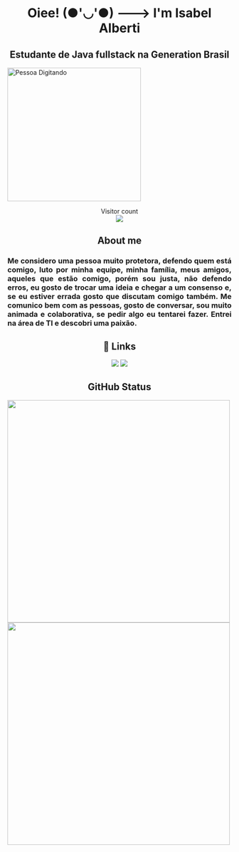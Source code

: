 <h1 align="center"> Oiee! (●'◡'●) ---> I'm Isabel Alberti </h1>

<h2 align="center">Estudante de Java fullstack na Generation Brasil </h2>

<p>
  <img src="https://i.giphy.com/media/qgQUggAC3Pfv687qPC/giphy.webp"   alt="Pessoa Digitando" width="300" align="middle">
  </p>
  
  <p align="center"> 
  Visitor count<br>
  <img src="https://profile-counter.glitch.me/isabelalberti/count.svg" />
</p>

<H2 align="center"> About me </h2>

<h3 align="justify"> Me considero uma pessoa muito protetora, defendo quem está comigo, luto por minha equipe, minha família, meus amigos, aqueles que estão comigo, porém sou justa, não defendo erros, eu gosto de trocar uma ideia e chegar a um consenso e, se eu estiver errada gosto que discutam comigo também.
Me comunico bem com as pessoas, gosto de conversar, sou muito animada e colaborativa, se pedir algo eu tentarei fazer.
Entrei na área de TI e descobri uma paixão.</h3>

<H2 align="center"> 🔗 Links </H2>

<div align="center">
    <a href = "mailto:isabel.andrade1@hotmail.com"><img src="https://img.shields.io/badge/-email-%23333?style=for-the-badge&logo=gmail&logoColor=white" target="_blank"></a>
    <a href="https://www.linkedin.com/in/isabel-alberti target="_blank"><img src="https://img.shields.io/badge/-LinkedIn-%230077B5?style=for-the-badge&logo=linkedin&logoColor=white" target="_blank"></a> 
  </div>
  
 <H2 align="center"> GitHub Status </h2>

<img width='500' src="https://github-readme-stats.vercel.app/api?username=isabelalberti"/> 

<img width=500 src="https://github-readme-stats.vercel.app/api/top-langs/?username=isabelalberti&langs_count=8&layout=compact"/>
